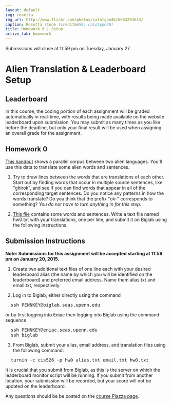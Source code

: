 ```yaml
---
layout: default
img: rosetta
img_url: http://www.flickr.com/photos/calotype46/6683293633/
caption: Rosetta stone (credit&#59; calotype46)
title: Homework 0 | Setup
active_tab: homework
---
```


<div class="alert alert-info">
  Submissions will close at 11:59 pm on Tuesday, January 27.
</div>

Alien Translation & Leaderboard Setup
=============================================================

## Leaderboard

In this course, the coding portion of each assignment will be graded automatically
in real-time, with results being made available on the website leaderboard upon
submission. You may submit as many times as you like before the deadline, but only
your final result will be used when assigning an overall grade for the assignment.

## Homework 0

[This handout](handout1.pdf) shows a parallel corpus between two alien languages.
You'll use this data to translate some alien words and sentences.

1. Try to draw lines between the words that are translations of each
other. Start out by finding words that occur in multiple source sentences,
like "ghirok", and see if you can find words that appear in all of the
corresponding target sentences. Do you notice any patterns in how the
words translate? Do you think that the prefix "ok-" corresponds to something?
*You do not have to turn anything in for this step.*

2. [This file](hw0_input.txt) contains some words and sentences. Write a text
file named hw0.txt with your translations, one per line, and submit it on Biglab
using the following instructions.

## Submission Instructions

<b>Note: Submissions for this assignment will be accepted starting at 11:59 pm on
January 20, 2015.</b>

1. Create two additional text files of one line each with your desired leaderboard
alias (the name by which you will be identified on the leaderboard) and preferred
email address. Name them alias.txt and email.txt, respectively.

2. Log in to Biglab, either directly using the command
<pre>
  ssh PENNKEY@biglab.seas.upenn.edu
</pre>
or by first logging into Eniac then logging into Biglab using the command sequence
<pre>
  ssh PENNKEY@eniac.seas.upenn.edu
  ssh biglab
</pre>

3. From Biglab, submit your alias, email address, and translation files using the
following command:
<pre>
  turnin -c cis526 -p hw0 alias.txt email.txt hw0.txt
</pre>
It is crucial that you submit from Biglab, as this is the server on which the
leaderboard monitor script will be running. If you submit from another location,
your submission will be recorded, but your score will not be updated on the
leaderboard.

Any questions should be be posted on the
[course Piazza page](https://piazza.com/upenn/spring2015/cis526).
